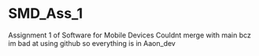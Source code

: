 # SMD_Ass_1
Assignment 1 of  Software for Mobile Devices
Couldnt merge with main bcz im bad at using github
so everything is in Aaon_dev
